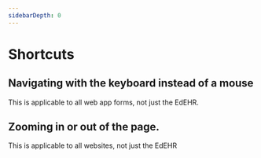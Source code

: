 ```yaml
---
sidebarDepth: 0
---
```


# Shortcuts

## Navigating with the keyboard instead of a mouse
This is applicable to all web app forms, not just the EdEHR.

## Zooming in or out of the page.

This is applicable to all websites, not just the EdEHR